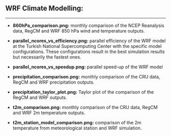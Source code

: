 ## WRF Climate Modelling:
---
* **860hPa_comparison.png:** monthly comparison of the NCEP Reanalysis data, RegCM and WRF 850 hPa wind and temperature outputs.

* **parallel_ncores_vs_efficiency.png:** parallel efficiency of the WRF model at the Turkish National Supercomputing Center with the specific model configurations. These configurations result in the best simulation results but necessarily the fastest ones. 

* **parallel_ncores_vs_speedup.png:** parallel speed-up of the WRF model

* **precipitation_comparison.png:** monthly comparison of the CRU data, RegCM and WRF precipitation outputs.

* **precipitation_taylor_plot.png:** Taylor plot of the comparison of the RegCM and WRF outputs.

* **t2m_comparison.png:** monthly comparison of the CRU data, RegCM and WRF 2m temperature outputs.

* **t2m_station_model_comparison.png:** comparison of the 2m temperature from meteorological station and WRF simulation.

  








